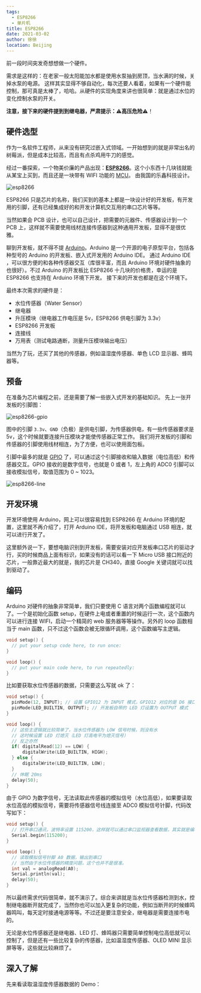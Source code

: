 ```yaml
---
tags: 
  - ESP8266
  - 单片机
title: ESP8266
date: 2021-03-02
author: 徐徐
location: Beijing 
---
```


前一段时间突发奇想想做一个硬件。

需求是这样的：在老家一般太阳能加水都是使用水泵抽到房顶，当水满的时候，关掉水泵的电源。
这样其实显得不够自动化，每次还要人看着，如果有一个硬件能控制，那可真是太棒了，哈哈。从硬件的实现角度来讲也很简单：就是通过水位的变化控制水泵的开关。

**注意，接下来的硬件提到到继电器，严肃提示：:warning:高压危险:warning:**！

## 硬件选型

作为一名软件工程师，从来没有研究过嵌入式领域。一开始想到的就是非常出名的树莓派，但是成本比较高，而且有点杀鸡用牛刀的感觉。

经过一番探索，一个物美价廉的产品出现：[**ESP8266**](https://www.espressif.com/zh-hans/products/socs/esp8266)。这个小东西十几块钱就能从某宝上买到，而且还是一块带有 WIFI 功能的 [MCU](https://en.wikipedia.org/wiki/Microcontroller)。
由我国的乐鑫科技设计。

![esp8266](./img/esp8266.jpg)

ESP8266 只是芯片的名称，我们买到的基本上都是一块设计好的开发板，有开发用的引脚，还有已经集成好的和开发计算机交互用的串口芯片等等。

当然如果会 PCB 设计，也可以自己设计，把需要的元器件、传感器设计到一个 PCB 上，这样就不需要使用线材连接传感器到这种通用开发板，显得不是很优雅。

聊到开发板，就不得不提 [Arduino](https://www.arduino.cc/)。Arduino 是一个开源的电子原型平台，包括各种型号的 Arduino 的开发板、嵌入式开发用的 Arduino IDE。
通过 Arduino IDE ，可以很方便的和各种传感器交互（库很丰富，而且 Arduino 环境对硬件抽象的也很好）。不过 Arduino 的开发板比 ESP8266 十几块的价格贵，幸运的是 ESP8266 也支持在 Arduino 环境下开发。
接下来的开发也都是在这个环境下。

最终本次需求的硬件是：

* 水位传感器（Water Sensor）
* 继电器
* 升压模块（继电器工作电压是 5v，ESP8266 供电引脚为 3.3v）
* ESP8266 开发板
* 连接线
* 万用表（测试电路通断，测量升压模块输出电压）

当然为了玩，还买了其他的传感器，例如温湿度传感器、单色 LCD 显示器、蜂鸣器等。

## 预备

在准备为芯片编程之前，还是需要了解一些嵌入式开发的基础知识。
先上一张开发板的引脚图：

![esp8266-gpio](./img/esp8266-gpio-pin.png)

图中的引脚 `3.3v`、`GND`（负极）是供电引脚，为传感器供电，有一些传感器要求是 5v，这个时候就要连接升压模块才能使传感器正常工作。
我们将开发板的引脚和传感器的引脚使用线材相连，为了方便，也可以使用面包板。

引脚中最多的就是 [GPIO](https://zh.wikipedia.org/wiki/GPIO) 了，可以通过这个引脚接收和输入数据（电位高低）和传感器交互。GPIO 接收的是数字信号，也就是 0 或者 1，左上角的 ADC0 引脚可以接收模拟信号，取值范围为 0 ~ 1023。

![esp8266-line](./img/esp8266-line.jpg)

## 开发环境

开发环境使用 Arduino，网上可以很容易找到 ESP8266 在 Arduino 环境的配置，这里就不再介绍了，打开 Arduino IDE，将开发板和电脑通过 USB 相连，就可以进行开发了。

这里额外说一下，要想电脑识别到开发板，需要安装对应开发板串口芯片的驱动才行，买的时候商品上面有标识，如果没有的话可以看一下
Micro USB 接口附近的芯片，一般靠近最大的就是，我的芯片是 CH340，直接 Google 关键词就可以找到驱动了。

## 编码

Arduino 对硬件的抽象非常简单，我们只要使用 C 语言对两个函数编程就可以了。一个是初始化函数 setup，在硬件上电或者重置的时候运行一次，这个函数内可以进行连接 WIFI，启动一个精简的 web 服务器等等操作。另外的 loop 函数相当于 main 函数，只不过这个函数会被无限循环调用，这个函数编写主逻辑。

```c
void setup() {
  // put your setup code here, to run once:
}

void loop() {
  // put your main code here, to run repeatedly:
}
```

比如要获取水位传感器的数据，只需要这么写就 ok 了：

```c
void setup() {
  pinMode(12, INPUT); // 设置 GPIO12 为 INPUT 模式，GPIO12 对应的是 D6 接口，水位传感器的信号线自行连接的位置
  pinMode(LED_BUILTIN, OUTPUT); // 开发板自带的 LED 灯设置为 OUTPUT 模式
}

void loop() {
  // 这些主逻辑就比较简单了，当水位传感器为 LOW 信号时候，则没有水
  // 这时候设置 LED 灯熄灭（LED 灯高电平为熄灭信号）
  // 反之亦然
  if( digitalRead(12) == LOW) {
      digitalWrite(LED_BUILTIN, HIGH);
  } else {
      digitalWrite(LED_BUILTIN, LOW);
  }
  // 休眠 20ms
  delay(50);
}
```

由于 GPIO 为数字信号，无法读取此传感器的模拟信号（水位高低），如果要读取水位高低的模拟信号，需要将传感器信号线连接至 ADC0 模拟信号针脚，代码改写如下：

```c
void setup() {
  // 打开串口通讯，波特率设置 115200，这样就可以通过串口监视器查看数据，其实就是编程的控制台
  Serial.begin(115200);
}

void loop() {
  // 读取模拟信号针脚 A0 数据，输出到串口
  // 当然由于水位传感器的精度问题，这个也并不是很准。
  int val = analogRead(A0);
  Serial.println(val);
  delay(50);
}
```

所以最终需求代码很简单，就不演示了。综合来讲就是当水位传感器检测到水，控制继电器断开就完成了，当然你也可以加入更复杂的功能，例如当断开的时候蜂鸣器鸣叫，每天定时接通电源等等。不过还是要注意安全，继电器是需要连接市电的。

无论是水位传感器还是继电器、LED 灯、蜂鸣器只需要简单控制电位高低就可以控制了，但是还有一些比较复杂的传感器，比如温湿度传感器、OLED MINI 显示屏等等，这些就比较麻烦了。

## 深入了解

先来看读取温湿度传感器数据的 Demo：
